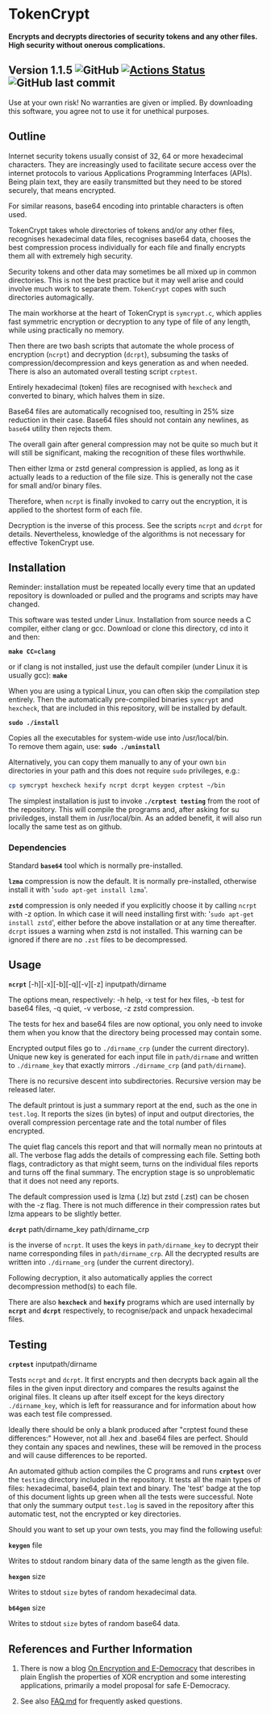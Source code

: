 # TokenCrypt

**Encrypts and decrypts directories of security tokens and any other files. High security without onerous complications.**

## Version 1.1.5 ![GitHub](https://img.shields.io/badge/GitHub-liborty/TokenCrypt-brightgreen) [![Actions Status](https://github.com/liborty/TokenCrypt/workflows/test/badge.svg)](https://github.com/liborty/TokenCrypt/actions) ![GitHub last commit](https://img.shields.io/github/last-commit/liborty/TokenCrypt)

Use at your own risk! No warranties are given or implied. 
By downloading this software, you agree not to use it for unethical purposes.

## Outline

Internet security tokens usually consist of 32, 64 or more hexadecimal characters. 
They are increasingly used to facilitate secure access over the internet protocols
to various Applications Programming Interfaces (APIs). Being plain text,
they are easily transmitted but they need to be stored securely,
that means encrypted.   
  
For similar reasons, base64 encoding into printable characters is often used.

TokenCrypt takes whole directories of tokens
and/or any other files, recognises hexadecimal data files, recognises base64 data, chooses the best compression 
process individually for each file and finally encrypts them all with extremely high security.

Security tokens and other data may sometimes be 
all mixed up in common directories. This is not the best practice but 
it may well arise and could involve much work to separate them. 
`TokenCrypt` copes with such directories automagically.

The main workhorse at the heart of TokenCrypt is `symcrypt.c`, which applies fast symmetric
encryption or decryption to any type of file of any length, while using practically no memory.

Then there are two bash scripts that automate the whole process of encryption (`ncrpt`)
and decryption (`dcrpt`), subsuming the tasks of compression/decompression and keys generation as and when needed.
There is also an automated overall testing script `crptest`.

Entirely hexadecimal (token) files are recognised with `hexcheck` and converted to binary, which halves them in size. 

Base64 files are automatically recognised too, resulting in 25% size reduction in their case. Base64 files should not contain any newlines, as `base64` utility then rejects them. 

The overall gain after general compression may not be quite so much but it will still be significant, making the recognition of these files worthwhile.

Then either lzma or zstd general compression is applied, as long as it actually leads to a reduction of the file size. This is generally not  the case for small and/or binary files. 

Therefore, when  `ncrpt` is finally invoked to carry out the encryption, it is applied to the shortest form of each file.

Decryption is the inverse of this process. See the scripts `ncrpt` and `dcrpt` for details. Nevertheless, knowledge of the algorithms is not necessary for effective TokenCrypt use.

## Installation

Reminder: installation must be repeated locally every time that an updated repository is downloaded or pulled and the programs and scripts may have changed.

This software was tested under Linux. Installation from source needs a C compiler, either clang or gcc. Download or clone this directory, cd into it and then:

**`make CC=clang`**

or if clang is not installed, just use the default compiler 
(under Linux it is usually gcc): **`make`**

When you are using a typical Linux, you can often skip the compilation step entirely. Then the automatically pre-compiled binaries `symcrypt` and `hexcheck`, that are included in this repository, will be installed by default.

**`sudo ./install`**
 
Copies all the executables for system-wide use into /usr/local/bin.  
To remove them again, use: **`sudo ./uninstall`**

Alternatively, you can copy them manually to any of your own `bin` 
directories in your path and this does not require `sudo` privileges, e.g.:
```bash
cp symcrypt hexcheck hexify ncrpt dcrpt keygen crptest ~/bin
```
The simplest installation is just to invoke **`./crptest testing`** from the root of the repository.
This will compile the programs and, after asking for su priviledges, install them in /usr/local/bin.
As an added benefit, it will also run locally the same test as on github.

### Dependencies

Standard  **`base64`** tool which is normally pre-installed.  

**`lzma`** compression is now the default. It is normally pre-installed, otherwise install it with '`sudo apt-get install lzma`'.
  
**`zstd`** compression is only needed if you explicitly choose it by calling `ncrpt` with -z option. In which case it will need installing first with: '`sudo apt-get install zstd`', either before the above installation or at any time thereafter. `dcrpt` issues a warning when zstd is not installed. This warning can be ignored if there are no `.zst` files to be decompressed.

## Usage

**`ncrpt`** [-h][-x][-b][-q][-v][-z] inputpath/dirname

The options mean, respectively: -h help, -x test for hex files, -b test for base64 files, -q quiet, -v verbose, -z zstd compression. 

The tests for hex and base64 files are now optional, you only need to invoke them when you know that the directory being processed may contain some.

Encrypted output files go to `./dirname_crp` (under the current directory).
Unique new key is generated for each input file in `path/dirname` and
written to `./dirname_key` that exactly mirrors `./dirname_crp` (and `path/dirname`).

There is no recursive descent into subdirectories. Recursive version may be released later.

The default printout is just a summary report at the end, such as the one in `test.log`. It reports the sizes (in bytes) of input and output directories, the overall compression percentage rate and the total number of files encrypted.

The quiet flag cancels this report and that will normally mean no printouts at all.
The verbose flag adds the details of compressing each file. Setting both
flags, contradictory as that might seem, turns on the individual files reports and
turns off the final summary.
The encryption stage is so unproblematic that it does not need any reports.

The default compression used is lzma (.lz) but zstd (.zst) can be chosen with the -z flag.
There is not much difference in their compression rates but lzma
appears to be slightly better.

**`dcrpt`** path/dirname_key path/dirname_crp

is the inverse of `ncrpt`. It uses the keys in  `path/dirname_key` to decrypt 
their name corresponding files in `path/dirname_crp`.
All the decrypted results are written into `./dirname_org` (under the current directory).

Following decryption, it also automatically applies the correct decompression method(s) to each file.

There are also **`hexcheck`** and **`hexify`** programs which are used internally by  **`ncrpt`** and **`dcrpt`** respectively, to recognise/pack and unpack hexadecimal files.

## Testing

**`crptest`** inputpath/dirname 

Tests `ncrpt` and `dcrpt`. It first encrypts and then decrypts back again
all the files in the given input directory and compares the results against the original files.
It cleans up after itself except for the keys directory `./dirname_key`,
which is left for reassurance and for information about how was each test file compressed.

Ideally there should be only a blank produced after "crptest found these differences:" However, not all .hex and .base64 files are perfect. Should they contain any spaces and newlines, these will be removed in the process and will cause differences to be reported.

An automated github action compiles the C programs and runs **`crptest`** over the `testing` directory included in the repository.
It tests all the main types of files: hexadecimal, base64, plain text and binary. 
The 'test' badge at the top of this document lights up green 
when all the tests were successful. Note that only the summary output `test.log` is saved in the repository after this automatic test, not the encrypted or key directories.

Should you want to set up your own tests, you  may find the following useful:

**`keygen`** file

Writes to stdout random binary data of the same length as the given file.

**`hexgen`** size

Writes to stdout `size` bytes of random hexadecimal data.

**`b64gen`** size

Writes to stdout `size` bytes of random base64 data.

## References and Further Information

1. There is now a blog [On Encryption and E-Democracy](https://oldmill.cz/2020-06-10-crypt.html) that describes in plain English the properties of XOR encryption and some interesting applications, primarily a model proposal for safe E-Democracy.
  
1. See also [FAQ.md](https://github.com/liborty/TokenCrypt/blob/master/FAQ.md) for frequently asked questions.

